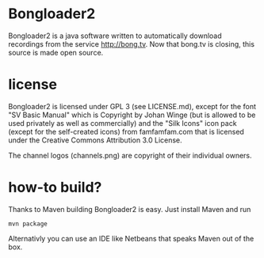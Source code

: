 Bongloader2
===========
Bongloader2 is a java software written to automatically download recordings
from the service http://bong.tv. Now that bong.tv is closing, this source
is made open source.

license
=======
Bongloader2 is licensed under GPL 3 (see LICENSE.md), except for the font "SV Basic Manual" which
is Copyright by Johan Winge (but is allowed to be used privately as well as commercially) and the 
"Silk Icons" icon pack (except for the self-created icons) from famfamfam.com that is licensed under 
the Creative Commons Attribution 3.0 License. 

The channel logos (channels.png) are copyright of their individual owners.

how-to build?
=============
Thanks to Maven building Bongloader2 is easy. Just install Maven and run

    mvn package

Alternativly you can use an IDE like Netbeans that speaks Maven out of the box.




